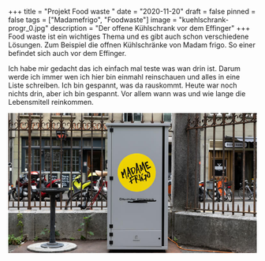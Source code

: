 +++
title = "Projekt Food waste "
date = "2020-11-20"
draft = false
pinned = false
tags = ["Madamefrigo", "Foodwaste"]
image = "kuehlschrank-progr_0.jpg"
description = "Der offene Kühlschrank vor dem Effinger"
+++
Food waste ist ein wichtiges Thema und es gibt auch schon verschiedene Lösungen. Zum Beispiel die offnen Kühlschränke von Madam frigo. So einer befindet sich auch vor dem Effinger.

Ich habe mir gedacht das ich einfach mal teste was wan drin ist. Darum werde ich immer wen ich hier bin einmahl reinschauen und alles in eine Liste schreiben. Ich bin gespannt, was da rauskommt. Heute war noch nichts drin, aber ich bin gespannt. Vor allem wann was und wie lange die Lebensmitell reinkommen.

![](kuehlschrank-progr_0.jpg)